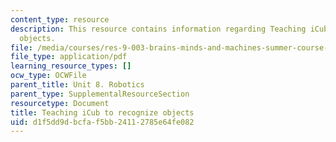 ```yaml
---
content_type: resource
description: This resource contains information regarding Teaching iCub to recognize
  objects.
file: /media/courses/res-9-003-brains-minds-and-machines-summer-course-summer-2015/d1f5dd9dbcfaf5bb24112785e64fe082_MITRES_9_003SUM15_Lec8-6-2.pdf
file_type: application/pdf
learning_resource_types: []
ocw_type: OCWFile
parent_title: Unit 8. Robotics
parent_type: SupplementalResourceSection
resourcetype: Document
title: Teaching iCub to recognize objects
uid: d1f5dd9d-bcfa-f5bb-2411-2785e64fe082
---
```

